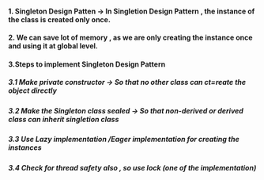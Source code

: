 
 #### 1. Singleton Design Patten -> In Singletion Design Pattern , the instance of the class is created only once.
 #### 2. We can save lot of memory , as we are only creating the instance once and using it at global level.
 #### 3.Steps to implement Singleton Design Pattern
 #####   3.1 Make private constructor -> So that no other class can ct=reate the object directly
 #####   3.2 Make the Singleton class sealed -> So that non-derived or derived class can inherit singletion class
 #####   3.3 Use Lazy implementation /Eager implementation for creating the instances
 #####   3.4 Check for thread safety also , so use lock (one of the implementation)

